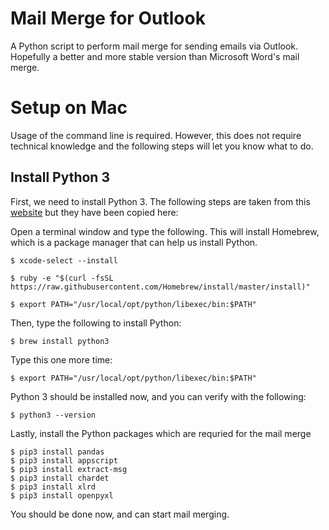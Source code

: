 # Mail Merge for Outlook
A Python script to perform mail merge for sending emails via Outlook. Hopefully a better and more stable version than Microsoft Word's mail merge.

# Setup on Mac

Usage of the command line is required. However, this does not require technical knowledge and the following steps will let you know what to do.

## Install Python 3
First, we need to install Python 3. The following steps are taken from this [website](https://docs.python-guide.org/starting/install3/osx/) but they have been copied here:

Open a terminal window and type the following. This will install Homebrew, which is a package manager that can help us install Python.
```
$ xcode-select --install
```
```
$ ruby -e "$(curl -fsSL https://raw.githubusercontent.com/Homebrew/install/master/install)"
```
```
$ export PATH="/usr/local/opt/python/libexec/bin:$PATH"
```
Then, type the following to install Python:
```
$ brew install python3
```
Type this one more time:
```
$ export PATH="/usr/local/opt/python/libexec/bin:$PATH"
```
Python 3 should be installed now, and you can verify with the following:
```
$ python3 --version
```
Lastly, install the Python packages which are requried for the mail merge
```
$ pip3 install pandas
$ pip3 install appscript
$ pip3 install extract-msg
$ pip3 install chardet
$ pip3 install xlrd
$ pip3 install openpyxl
```
You should be done now, and can start mail merging.

